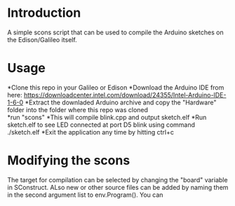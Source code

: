 
# Introduction
A simple scons script that can be used to compile the Arduino sketches on the Edison/Galileo
itself.

# Usage
*Clone this repo in your Galileo or Edison
*Download the Arduino IDE from here: https://downloadcenter.intel.com/download/24355/Intel-Arduino-IDE-1-6-0
*Extract the downladed Arduino archive and copy the "Hardware" folder into the folder where this repo was cloned  
*run "scons"
*This will compile blink.cpp and output sketch.elf
*Run sketch.elf to see LED connected at port D5 blink using command ./sketch.elf
*Exit the application any time by hitting ctrl+c

# Modifying the scons
The target for compilation can be selected by changing the "board" variable in SConstruct.
ALso new or other source files can be added by naming them in the second argument list to env.Program().
You can   
